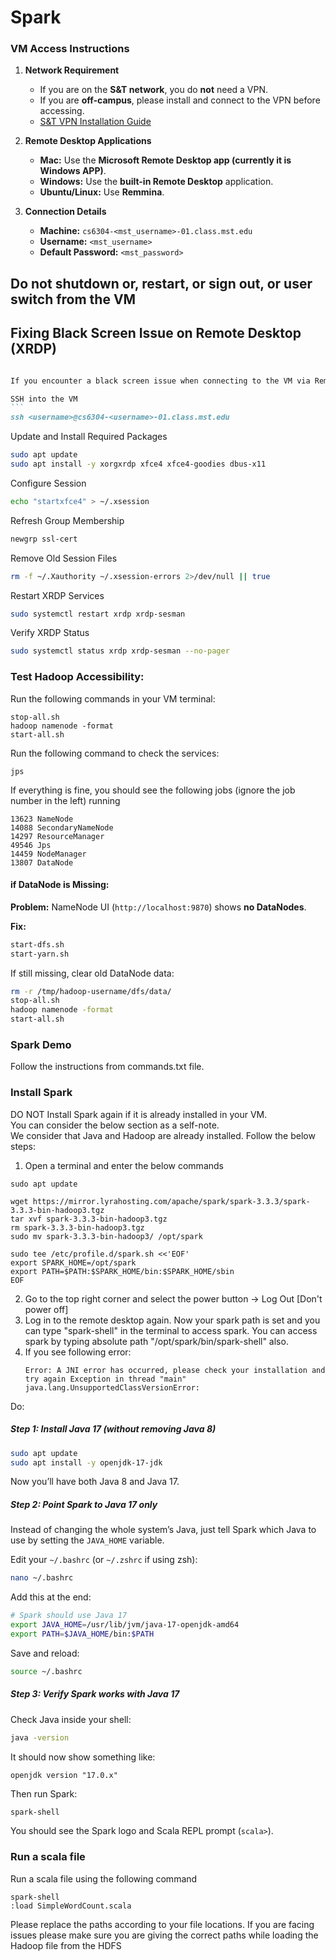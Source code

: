 # Spark

### VM Access Instructions

1. **Network Requirement**

   * If you are on the **S\&T network**, you do **not** need a VPN.
   * If you are **off-campus**, please install and connect to the VPN before accessing.
   * [S\&T VPN Installation Guide](https://it.mst.edu/services/vpn/)

2. **Remote Desktop Applications**

   * **Mac:** Use the **Microsoft Remote Desktop app (currently it is Windows APP)**.
   * **Windows:** Use the **built-in Remote Desktop** application.
   * **Ubuntu/Linux:** Use **Remmina**.

3. **Connection Details**

   * **Machine:** `cs6304-<mst_username>-01.class.mst.edu`
   * **Username:** `<mst_username>`
   * **Default Password:** `<mst_password>`
     
## Do not shutdown or, restart, or sign out, or user switch from the VM

## Fixing Black Screen Issue on Remote Desktop (XRDP)

````markdown

If you encounter a black screen issue when connecting to the VM via Remote Desktop, follow the steps below:

SSH into the VM
```
ssh <username>@cs6304-<username>-01.class.mst.edu
````

Update and Install Required Packages

```bash
sudo apt update
sudo apt install -y xorgxrdp xfce4 xfce4-goodies dbus-x11
```

Configure Session

```bash
echo "startxfce4" > ~/.xsession
```

Refresh Group Membership

```bash
newgrp ssl-cert
```

Remove Old Session Files

```bash
rm -f ~/.Xauthority ~/.xsession-errors 2>/dev/null || true
```

Restart XRDP Services

```bash
sudo systemctl restart xrdp xrdp-sesman
```

Verify XRDP Status

```bash
sudo systemctl status xrdp xrdp-sesman --no-pager
```

### Test Hadoop Accessibility:
Run the following commands in your VM terminal:
```
stop-all.sh
hadoop namenode -format
start-all.sh
```
Run the following command to check the services:
```
jps
```
If everything is fine, you should see the following jobs (ignore the job number in the left) running
```
13623 NameNode
14088 SecondaryNameNode
14297 ResourceManager
49546 Jps
14459 NodeManager
13807 DataNode
```

#### if DataNode is Missing:

**Problem:** NameNode UI (`http://localhost:9870`) shows **no DataNodes**.

**Fix:**

```bash
start-dfs.sh
start-yarn.sh
```

If still missing, clear old DataNode data:

```bash
rm -r /tmp/hadoop-username/dfs/data/
stop-all.sh
hadoop namenode -format
start-all.sh
```



### Spark Demo
Follow the instructions from commands.txt file.




### Install Spark
DO NOT Install Spark again if it is already installed in your VM.  
You can consider the below section as a self-note.  
We consider that Java and Hadoop are already installed.
Follow the below steps:
1. Open a terminal and enter the below commands
```
sudo apt update
```
```
wget https://mirror.lyrahosting.com/apache/spark/spark-3.3.3/spark-3.3.3-bin-hadoop3.tgz
tar xvf spark-3.3.3-bin-hadoop3.tgz
rm spark-3.3.3-bin-hadoop3.tgz
sudo mv spark-3.3.3-bin-hadoop3/ /opt/spark 
```
```
sudo tee /etc/profile.d/spark.sh <<'EOF'
export SPARK_HOME=/opt/spark
export PATH=$PATH:$SPARK_HOME/bin:$SPARK_HOME/sbin
EOF
```
2. Go to the top right corner and select the power button -> Log Out [Don't power off]
3. Log in to the remote desktop again. Now your spark path is set and you can type "spark-shell" in the terminal to access spark.
You can access spark by typing absolute path "/opt/spark/bin/spark-shell" also.
4. If you see following error:
   ```
   Error: A JNI error has occurred, please check your installation and try again Exception in thread "main" java.lang.UnsupportedClassVersionError:
   ```
  Do:

##### Step 1: Install Java 17 (without removing Java 8)

```bash
sudo apt update
sudo apt install -y openjdk-17-jdk
```

Now you’ll have both Java 8 and Java 17.


##### Step 2: Point Spark to Java 17 only

Instead of changing the whole system’s Java, just tell Spark which Java to use by setting the `JAVA_HOME` variable.

Edit your `~/.bashrc` (or `~/.zshrc` if using zsh):

```bash
nano ~/.bashrc
```

Add this at the end:

```bash
# Spark should use Java 17
export JAVA_HOME=/usr/lib/jvm/java-17-openjdk-amd64
export PATH=$JAVA_HOME/bin:$PATH
```

Save and reload:

```bash
source ~/.bashrc
```


##### Step 3: Verify Spark works with Java 17

Check Java inside your shell:

```bash
java -version
```

It should now show something like:

```
openjdk version "17.0.x"
```

Then run Spark:

```bash
spark-shell
```

You should see the Spark logo and Scala REPL prompt (`scala>`).


### Run a scala file
Run a scala file using the following command 
```
spark-shell
:load SimpleWordCount.scala
```
Please replace the paths according to your file locations. If you are facing issues please make sure you are giving the correct paths while loading the Hadoop file from the HDFS

